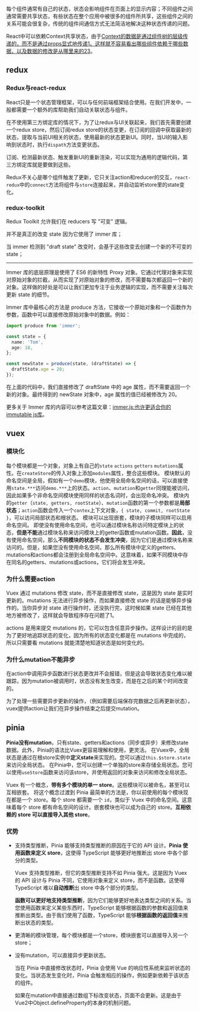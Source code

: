 每个组件通常有自己的状态，状态会影响组件在页面上的显示内容；不同组件之间通常需要共享状态，有些状态在整个应用中被很多的组件所共享，这些组件之间的关系可能会很复杂，传统的组件间通信方式无法简洁地解决这种状态传递的问题。

React中可以依赖Context共享状态，由于[Context的数据是通过组件树的层级传递的，而不是通过props显式地传递](https://juejin.cn/post/6969188665532612639)[1](https://juejin.cn/post/6969188665532612639)[。这样就不容易看出哪些组件依赖于哪些数据，以及数据的修改是从哪里来的](https://juejin.cn/post/7085190229782429727)[2](https://juejin.cn/post/7085190229782429727)[3](https://zhuanlan.zhihu.com/p/110085652)。

## redux

### Redux与react-redux

React只是一个状态管理框架，可以与任何前端框架结合使用。在我们开发中，一般都需要一个额外的库帮助我们自动关联状态与组件。

在不使用第三方绑定库的情况下，为了让redux与UI关联起来，我们首先需要创建一个redux store，然后订阅redux store的状态变更，在订阅的回调中获取最新的状态，提取与当前UI相关的状态，使用最新的状态更新UI。同时，当UI的输入影响到状态时，执行`dispath`方法变更状态。

订阅、检测最新状态、触发重新UI的重新渲染，可以实现为通用的逻辑代码，第三方绑定库就是要做到这些。

Redux不关心是哪个组件触发了更新，它只关注action和reducer的交互，`react-redux`中的`connect`方法将组件与`store`连接起来，并自动监听store里的state变化。

### redux-toolkit

Redux Toolkit 允许我们在 reducers 写 "可变" 逻辑。

并不是真正的改变 state 因为它使用了 immer 库；

当 immer 检测到 "draft state" 改变时，会基于这些改变去创建一个新的不可变的 state；

---

Immer 库的底层原理是使用了 ES6 的新特性 Proxy 对象。它通过代理对象来实现对原始对象的拦截，从而实现了对原始对象的修改，而不需要每次都返回一个新的对象。这样做的好处是可以让我们更加专注于业务逻辑的实现，而不需要关注每次更新 state 的细节。

Immer 库中最核心的方法是 produce 方法，它接收一个原始对象和一个函数作为参数，函数中可以直接修改原始对象中的数据。例如：

```typescript
import produce from 'immer';

const state = {
  name: 'Tom',
  age: 18,
};

const newState = produce(state, (draftState) => {
  draftState.age = 20;
});
```

在上面的代码中，我们直接修改了 draftState 中的 age 属性，而不需要返回一个新的对象。最终得到的 newState 对象中，age 属性的值已经被修改为 20。

更多关于 Immer 库的内容可以参考这篇文章：[immer.js:也许更适合你的immutable js库](https://zhuanlan.zhihu.com/p/122187278)。

## vuex

### 模块化
每个模块都是一个对象，对象上有自己的`state` `actions` `getters` `mutations`属性。在`createStore`的传入对象上添加`modules`属性，整合这些模块。
模块默认的命名空间是全局，假如有一个`demo`模块，他使用全局命名空间的话，可以直接使用`state.***`访问`demo.***`上的状态。`action`、`mutation`和`getter`同理能被访问，因此如果多个非命名空间模块使用同样的状态名词时，会出现命名冲突。
模块内的`getter`（`state, getters, rootState`）、`mutation`函数的第一个参数都是**局部状态**；`action`函数会传入一个`contex`上下文对象，`{ state, commit, rootState }`，可以访问局部状态和根状态。
模块可以出现嵌套，模块的子模块同样可以启用命名空间。
即使没有使用命名空间，也可以通过模块名称访问特定模块上的状态，**但是不能**通过模块名称来访问模块上的getter函数或mutation函数。**因此**，没有使用命名空间，那么**不同模块的状态不会发生冲突**，因为它们是通过模块名称来访问的。但是，如果您没有使用命名空间，那么所有模块中定义的getters、mutations和actions都会注册到全局命名空间中。这意味着，如果不同模块中存在同名的getters、mutations或actions，它们将会发生冲突。

### 为什么需要action

Vuex 通过 mutations 修改 state，而不是直接修改 state，这是因为 state 是实时更新的。mutations 无法进行异步操作，而如果直接修改 state 的话是能够异步操作的。当你异步对 state 进行操作时，还没执行完，这时候如果 state 已经在其他地方被修改了，这样就会导致程序存在问题了1。

actions 是用来提交 mutations 的，它可以包含任意异步操作。这样设计的目的是为了更好地追踪状态的变化，因为所有的状态变化都是在 mutations 中完成的，所以只需要看 mutations 就能清楚地知道状态是如何变化的。

### 为什么mutation不能异步

在action中调用异步函数进行状态更改并不会报错，但是这会导致状态变化难以被跟踪，因为mutation被调用时，状态没有发生改变，而是在之后的某个时间改变的。

为了处理一些需要异步更新的操作，（例如需要后端保存完数据之后再更新状态），vuex提供action让我们在异步操作结束之后提交mutation。

## pinia

**Pinia没有mutation**，只有state、getters和actions（同步或异步）来修改state数据。此外，Pinia的语法比Vuex更容易理解和使用，更灵活。
在Vuex中，全局状态是通过在根store实例中**定义state**来实现的。您可以通过`this.$store.state`来访问全局状态。
在Pinia中，您可以创建一个单独的store来存储全局状态。您可以使用`useStore`函数来访问该store，并使用返回的对象来访问和修改全局状态。

Vuex 有一个概念，**带有多个模块的单一 store**。这些模块可以被命名，甚至可以互相嵌套。
将这个概念过渡到 Pinia 最简单的方法是，你以前使用的每个模块现在都是一个 *store*。每个 store 都需要一个 `id`，类似于 Vuex 中的命名空间。这意味着每个 store 都有命名空间的设计。嵌套模块也可以成为自己的 store。**互相依赖的 store 可以直接导入其他 store**。



### 优势

- 支持类型推断，Pinia 能够支持类型推断的原因在于它的 API 设计。**Pinia 使用函数来定义 store**，这使得 TypeScript 能够更好地推断出 store 中各个部分的类型。

  Vuex 支持类型推断，但它的类型推断支持不如 Pinia 强大。这是因为 Vuex 的 API 设计与 Pinia 不同，它使用对象来定义 store，而不是函数。这使得 TypeScript 难以**自动推断**出 store 中各个部分的类型。

  **函数可以更好地支持类型推断**，因为它们能够更好地表达类型之间的关系。当您使用函数来定义某些东西时，TypeScript 能够根据函数的参数和返回值来推断出类型。由于我们使用了函数，TypeScript 能够**根据函数的返回值**来推断出状态的类型。

- 更清晰的模块管理，每个模块都是一个store，模块嵌套可以直接导入另一个store；

- 没有mutation，可以直接异步更新状态。

  当在 Pinia 中直接修改状态时，Pinia 会使用 Vue 的响应性系统来监听状态的变化。当状态发生变化时，Pinia 会触发相应的操作，例如更新依赖于该状态的组件。

  如果在mutation中直接通过数组下标改变状态，页面不会更新。这是由于Vue2中Object.defineProperty的本身的机制问题。
